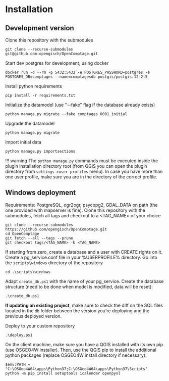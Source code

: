 # Installation

## Development version

Clone this repository with the submodules

    git clone --recurse-submodules git@github.com:opengisch/OpenComptage.git

Start dev postgres for development, using docker

    docker run -d --rm -p 5432:5432 -e POSTGRES_PASSWORD=postgres -e POSTGRES_DB=comptages --name=comptagesdb postgis/postgis:12-2.5

Install python requirements

    pip install -r requirements.txt

Initialize the datamodel (use "--fake" flag if the database already exists)

    python manage.py migrate --fake comptages 0001_initial

Upgrade the datamodel

    python manage.py migrate

Import initial data

    python manage.py importsections

!!! warning
    The `python manage.py` commands must be executed inside the plugin installation directory root (from QGIS you can open the plugin directory from `settings->user profiles` menu). In case you have more than one user profile, make sure you are in the directory of the correct profile. 

## Windows deployment

Requirements: PostgreSQL, ogr2ogr, psycopg2, GDAL_DATA on path (the one provided with mapserver is fine).
Clone this repository with the submodules, fetch all tags and checkout to a <TAG_NAME> of your choice

    git clone --recurse-submodules https://github.com/opengisch/OpenComptage.git
    cd OpenComptage
    git fetch --all --tags --prune
    git checkout tags/<TAG_NAME> -b <TAG_NAME>

If starting from zero, create a database and a user with CREATE rights on it. Create a pg_service.conf file in your %USERPROFILE% directory.
Go into the `scripts\windows` directory of the repository

    cd .\scripts\windows

Adapt `create_db.ps1` with the name of your pg_service.
Create the database structure (need to be done when model is modified, data will be reset):

    .\create_db.ps1

**If updating an existing project**, make sure to check the diff on the SQL files located in the `db` folder between the version you're deploying and the previous deployed version.

Deploy to your custom repository

    .\deploy.ps1

On the client machine, make sure you have a QGIS installed with its own pip (use OSGEO4W installer).
Then, use the QGIS pip to install the additional python packages (replace OSGEO4W install directory if necessary):

    $env:PATH = "C:\OSGeo4W64\apps\Python37;C:\OSGeo4W64\apps\Python37\Scripts"
    python -m pip install setuptools icalendar openpyxl

